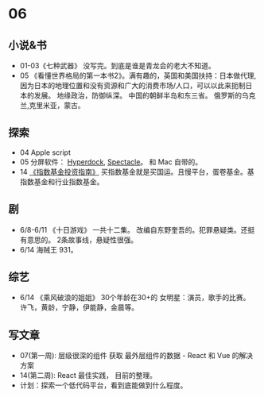 # 06
## 小说&书
* 01-03《七种武器》 没写完。到底是谁是青龙会的老大不知道。
* 05 《看懂世界格局的第一本书2》。满有趣的，英国和美国扶持：日本做代理,因为日本的地理位置和没有资源和广大的消费市场/人口，可以以此来扼制日本的发展。 地缘政治，防御纵深。 中国的朝鲜半岛和东三省。 俄罗斯的乌克兰,克里米亚，蒙古。

## 探索
* 04 Apple script
* 05 分屏软件： [Hyperdock](https://bahoom.com/hyperdock/), [Spectacle](https://www.spectacleapp.com/)。 和 Mac 自带的。
* 14 [《指数基金投资指南》](https://www.yuque.com/docs/share/b77d3789-4c85-4ab5-8fdc-c3d9f6bb249d?#) 买指数基金就是买国运。且慢平台，蛋卷基金。基指数基金和行业指数基金。

## 剧
* 6/8-6/11 《十日游戏》 一共十二集。 改编自东野奎吾的。犯罪悬疑类。还挺有意思的。 2条故事线，悬疑性很强。
* 6/14 海贼王 931。

## 综艺
* 6/14 《乘风破浪的姐姐》 30个年龄在30+的 女明星：演员，歌手的比赛。 许飞，黄龄，宁静，伊能静，金晨等。

## 写文章
* 07(第一周): 层级很深的组件 获取 最外层组件的数据 - React 和 Vue 的解决方案
* 14(第二周): React 最佳实践， 目前的整理。
* 计划：探索一个低代码平台，看到底能做到什么程度。

